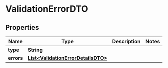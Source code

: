 

# ValidationErrorDTO


## Properties

| Name | Type | Description | Notes |
|------------ | ------------- | ------------- | -------------|
|**type** | **String** |  |  |
|**errors** | [**List&lt;ValidationErrorDetailsDTO&gt;**](ValidationErrorDetailsDTO.md) |  |  |



